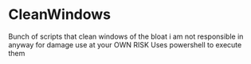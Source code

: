 # CleanWindows
Bunch of scripts that clean windows of the bloat
i am not responsible in anyway for damage use at your OWN RISK
Uses powershell to execute them
